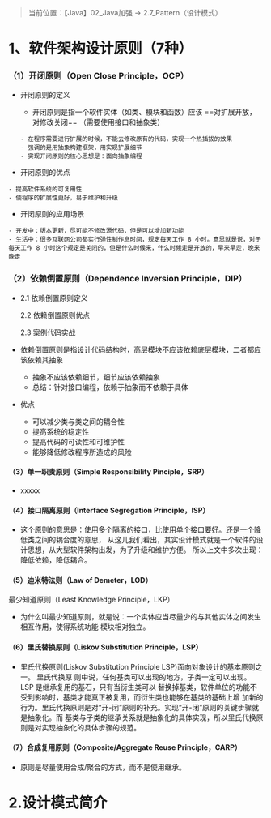 > 当前位置：【Java】02_Java加强  -> 2.7_Pattern（设计模式）



# 1、软件架构设计原则（7种）

### （1）开闭原则（Open Close Principle，OCP）

- 开闭原则的定义

  - 开闭原则是指一个软件实体（如类、模块和函数）应该 ==对扩展开放，对修改关闭== （需要使用接口和抽象类）

  ```
  - 在程序需要进行扩展的时候，不能去修改原有的代码，实现一个热插拔的效果
  - 强调的是用抽象构建框架，用实现扩展细节
  - 实现开闭原则的核心思想是：面向抽象编程
  ```

- 开闭原则的优点

```
- 提高软件系统的可复用性
- 使程序的扩展性更好，易于维护和升级  
```

- 开闭原则的应用场景

```
- 开发中：版本更新，尽可能不修改源代码，但是可以增加新功能
- 生活中：很多互联网公司都实行弹性制作息时间，规定每天工作 8 小时。意思就是说，对于每天工作 8 小时这个规定是关闭的，但是什么时候来，什么时候走是开放的，早来早走，晚来晚走
```



### （2）依赖倒置原则（Dependence Inversion Principle，DIP）

- 2.1 依赖倒置原则定义
  
  2.2 依赖倒置原则优点
  
  2.3 案例代码实战
  
- 依赖倒置原则是指设计代码结构时，高层模块不应该依赖底层模块，二者都应该依赖其抽象
  
  - 抽象不应该依赖细节，细节应该依赖抽象
  - 总结：针对接口编程，依赖于抽象而不依赖于具体
  
- 优点
  - 可以减少类与类之间的耦合性
  - 提高系统的稳定性
  - 提高代码的可读性和可维护性
  - 能够降低修改程序所造成的风险 

#### （3）单一职责原则（Simple Responsibility Pinciple，SRP）

- xxxxx

#### （4）接口隔离原则（Interface Segregation Principle，ISP）

- 这个原则的意思是：使用多个隔离的接口，比使用单个接口要好。还是一个降低类之间的耦合度的意思， 从这儿我们看出，其实设计模式就是一个软件的设计思想，从大型软件架构出发，为了升级和维护方便。 所以上文中多次出现：降低依赖，降低耦合。

#### （5）迪米特法则（Law of Demeter，LOD）

最少知道原则（Least Knowledge Principle，LKP）

- 为什么叫最少知道原则，就是说：一个实体应当尽量少的与其他实体之间发生相互作用，使得系统功能 模块相对独立。

#### （6）里氏替换原则（Liskov Substitution Principle，LSP）

- 里氏代换原则(Liskov Substitution Principle LSP)面向对象设计的基本原则之一。 里氏代换原 则中说，任何基类可以出现的地方，子类一定可以出现。 LSP 是继承复用的基石，只有当衍生类可以 替换掉基类，软件单位的功能不受到影响时，基类才能真正被复用，而衍生类也能够在基类的基础上增 加新的行为。里氏代换原则是对“开-闭”原则的补充。实现“开-闭”原则的关键步骤就是抽象化。而 基类与子类的继承关系就是抽象化的具体实现，所以里氏代换原则是对实现抽象化的具体步骤的规范。

#### （7）合成复用原则（Composite/Aggregate Reuse Principle，CARP）

- 原则是尽量使用合成/聚合的方式，而不是使用继承。



# 2.设计模式简介